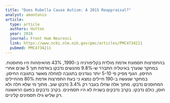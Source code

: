 ```yaml
---
title: "Does Rubella Cause Autism: A 2015 Reappraisal?"
analyst: amantonio
article:
  type: article
  authors: Hutton
  year: 2016
  journal: Front Hum Neurosci
  link: https://www.ncbi.nlm.nih.gov/pmc/articles/PMC4734211
  pubmed: PMC4734211
---
```


בהתפרצות תסמונת אדמת מולדת בקליפורניה ב-1990, 43% מהאימהות היו מחוסנות.
במחקר שנערך באיטליה התברר ש-9.8% מהנשים נדבקו באדמת תוך 5 שנים אחרי החיסון.
הגוף מפיק פי 5-10 יותר נוגדנים בתגובה למחלה מאשר בתגובה החיסון.
במחקר שנעשה ב-190 חיילים נמצא כי בעת התפרצות אדמת 80% מהחיילים המחוסנים נדבקו. מתוך אלה שחלו בעבר רק 3.4% נדבקו שוב. מתוך מי שלא חלה ולא חוסן, כולם נדבקו. בקרב נדבקים בשנית לא היו תסמינים. בקרב נדבקים בפעם הראשונה רק שליש גילו תסמינים קליניים.
